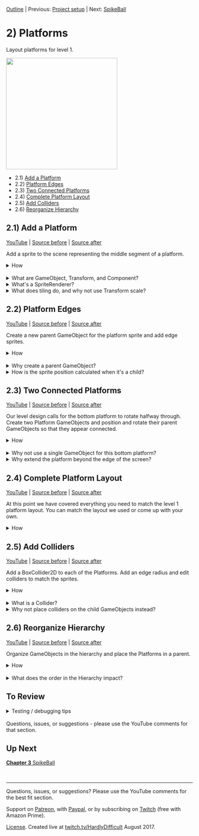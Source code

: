 [Outline](README.md) | Previous: [Project setup](C1.md) | Next: [SpikeBall](C3.md)

# 2) Platforms

Layout platforms for level 1.

<img src=https://i.imgur.com/oD4QOhz.png width=300px>

 - 2.1) [Add a Platform](#21-add-a-platform)
 - 2.2) [Platform Edges](#22-platform-edges)
 - 2.3) [Two Connected Platforms](#23-two-connected-platforms)
 - 2.4) [Complete Platform Layout](#24-complete-platform-layout)
 - 2.5) [Add Colliders](#25-add-colliders)
 - 2.6) [Reorganize Hierarchy](#26-reorganize-hierarchy)

## 2.1) Add a Platform

[YouTube]() | [Source before](https://github.com/hardlydifficult/2DUnityTutorial/archive/6d5419dfad076bb91221446e8fe4995107efa6c2.zip) | [Source after](https://github.com/hardlydifficult/2DUnityTutorial/archive/4b68dff87f90f788db668273d16e6539374689b0.zip)

Add a sprite to the scene representing the middle segment of a platform.  

<details><summary>How</summary>

**Add a platform**:

 - Click and drag the platform sprite you want to use into the Scene window. 
   - We are using **stoneHalf_mid**. 
 
<img src="https://i.imgur.com/18FoRqa.png" width=300px />

<br>**Tile the width**:

 - In the Hierarchy window, select the 'stoneHalf_mid' GameObject.
 - In the Inspector, under the SpriteRenderer component:
   - Draw Mode: Tiled
   - New Size options appear: 
      - Width: 23.04

<img src="https://i.imgur.com/YrWdODZ.png" width=300px />

<hr></details><br>
<details><summary>What are GameObject, Transform, and Component?</summary>

Everything you see and interact with in a game is driven by GameObjects.  Typically, a GameObject represents a single logical object in the world (e.g., a character).  It may be composed of child GameObjects, each responsible for part of the display and/or behavior. It may also hold various components.  

A component is a set of logic (i.e., code) which may be added to a GameObject, or child GameObject, and is exposed in the 'Inspector' window for the GameObject you have selected in the 'Hierarchy'.  A GameObject may have any number of components, and those components may be configured to customize the behavior for that specific object.  

Unity has a number of components available out of the box. We will be using several Unity components in this tutorial, and making many custom components as well.

A Transform component manages the GameObject's position, rotation, and scale.  Every GameObject, including child GameObjects, has a Transform. Occasionally, you will encounter a GameObject that has nothing rendered on screen.  In these cases the Transform is often completely ignored, but may not be removed.

<hr></details>
<details><summary>What's a SpriteRenderer?</summary>

SpriteRenderer is a Unity component that renders a sprite on screen.  When we drag-and-dropped the sprite, a GameObject was created with a SpriteRenderer component automatically added.

Select the GameObject in the 'Hierarchy' to view the SpriteRenderer component for this object in the 'Inspector'.  Here, several options are available for modifying how the sprite is rendered.  For example:

 - Sprite: This is the sprite image to render.  It was populated automatically when you created the GameObject with drag/drop.
 - Color: White is the default, displaying the sprite as it was created by the artist.  Changing this color modifies the sprite's appearance.  You can also use the alpha value here to make a sprite transparent.

<hr></details>
<details><summary>What does tiling do, and why not use Transform scale?</summary>

Tiling causes a sprite to repeat as it gets larger, while Transform scale stretches the sprite.

<img src="https://i.imgur.com/ejbs3RK.png" width=300px />

We want to start with a platform that covers most of the screen.  When we attach edges to these platforms, we want patterns to line up.  If the width does not tile evenly, you may have only part of the pattern on the edges, making it harder to align with other platforms.

To avoid this issue, we scale by an even multiple of the original size.  This sprite's original size is 1.28.  We are using 8 times that (i.e., 23.04)

<hr></details>

## 2.2) Platform Edges

[YouTube]() | [Source before](https://github.com/hardlydifficult/2DUnityTutorial/archive/4b68dff87f90f788db668273d16e6539374689b0.zip) | [Source after](https://github.com/hardlydifficult/2DUnityTutorial/archive/cb7fbb0f9d294f8bac024087de5ad472cbeda5a0.zip)

Create a new parent GameObject for the platform sprite and add edge sprites.

<details><summary>How</summary>

**Create a parent Platform**:

 - In the Hierarchy, right click and 'Create Empty'.
   - Rename to "Platform".
 - Drag and drop the sprite (stoneHalf_mid) onto the Platform GameObject. 
   - Or drop it in the scene and rearrange. 
 
It should appear indented under Platform in the Hierarchy:

<img src="https://i.imgur.com/IllhBOm.png" width=150px />

 - Change the child sprite's Transform to position (0, 0, 0).

<img src="https://i.imgur.com/im0aDAx.png" width=300px />

<br>**Add rounded edges**:

 - Drag in the rounded edge sprites. 
   - We are using **stoneHalf_left** and **right**. 
 - Add them both to the parent Platform.
 - Select the move tool:
   - Position the edges away from the middle segment.

<img src="https://i.imgur.com/bYsJhjs.png" width=150px />

 - Use Vertex Snap to position the edge next to the main platform:
   - Hold V to enable Vertex Snap mode.
   - A box appears for each anchor point (e.g., the corners of the sprite).  Hover over one of the corners.
   - Click and drag the box.  The sprite should snap perfectly with other anchor points in the world.

<img src="https://i.imgur.com/ixISV5e.gif" width=300px />

 - Repeat for both edges.

<hr></details><br>
<details><summary>Why create a parent GameObject?</summary>

Most of the platforms we will be creating require multiple different sprites to display correctly.  We tackle this in the next section.  Even for platforms which are represented with a single sprite, it's nice to be consistent across all of our platforms.

The implications of using a parent GameObject will be clearer when we start to add game mechanics later in the tutorial.

<hr></details>
<details><summary>How is the sprite position calculated when it's a child?</summary>

When a GameObject is a child of another GameObject, its position, rotation, and scale are the combination of the child's Transform and the parent's Transform (via matrix multiplication).  

Typically, all Transform updates during the game and in level design are done to the parent GameObject.  Child Transforms are often static offsets from the center of the parent GameObject.  For example, we'll be adding rounded edges to the platform, which will require an X offset so that they are positioned next to the middle segment.

<hr></details>

## 2.3) Two Connected Platforms

[YouTube]() | [Source before](https://github.com/hardlydifficult/2DUnityTutorial/archive/cb7fbb0f9d294f8bac024087de5ad472cbeda5a0.zip) | [Source after](https://github.com/hardlydifficult/2DUnityTutorial/archive/242333dfd1379ef49e6ac66a12fe326565555136.zip)

Our level design calls for the bottom platform to rotate halfway through.  Create two Platform GameObjects and position and rotate their parent GameObjects so that they appear connected.

<details><summary>How</summary>

 - Use two copies of the Platform GameObject.
   - Select and copy / paste or right click and 'Duplicate'.
 - Position the parent GameObjects: 
   - Place both Platforms near the bottom of the screen, side by side. 
   - Raise the right Platform above the left.
 - Delete the rounded edges from both Platforms.
   - We don't need any edges here - in the middle they overlap, and the sides are off screen.

<img src="https://i.imgur.com/yZ2JVEt.png" width=500px>

 - Select the parent GameObject for the Platform on the right:
   - Use the rotate tool to modify the Transform's rotation Z value to about 4.

<img src="https://i.imgur.com/3s1bSBb.png" width=150px>
<br>
<img src=https://i.imgur.com/WDaf6HW.gif width=300px>

 - Use the move tool and with Vertex Snap (hold V):
   - Grab the bottom left anchor of the platform on the right and snap it to the platform on the left.

<img src=https://i.imgur.com/AKlw0IC.gif width=300px>

 - Zero the child sprite's position:
   - Select the child sprite from the Platform on the right.
   - Drag it out of the parent.

<img src=https://i.imgur.com/obDKCSl.png width=150px>

 - Copy the Transform component from the sprite you just dragged out.

<img src=https://i.imgur.com/pcB7IKW.png width=300px>

 - Select the parent GameObject and paste the Component Values on the Transform.
 - Drag the sprite back onto the parent.

If done correctly, the child should now have a position and rotation of 0, but still appear rotated because of the parent Transform.

<hr></details><br>
<details><summary>Why not use a single GameObject for this bottom platform?</summary>

We will be adding colliders to these platforms.  There are several ways this could be handled, as is always the case with GameDev. We will be placing BoxCollider2Ds on our Platforms' parent GameObjects.  This works great when the parent is a middle sprite segment along with a rounded corner sprite, but does not work as well when the platform changes its rotation halfway through.

<hr></details>
<details><summary>Why extend the platform beyond the edge of the screen?</summary>

The width of the world players are going to see is fixed, so you could argue that extending over the edge is not necessary.  However, I recommend this to ensure there are no unexpected gaps at the edge and to leave some flexibility for future mechanics, including:

 - Allow some enemies to continue off screen and use the platform we can't see before returning to the game.
 - Screen shake.  This works by moving the camera up/down/left/right a bit.  Having the platforms extend beyond the edge of the screen allows us to do that without exposing gaps.

<hr></details>


## 2.4) Complete Platform Layout

[YouTube]() | [Source before](https://github.com/hardlydifficult/2DUnityTutorial/archive/242333dfd1379ef49e6ac66a12fe326565555136.zip) | [Source after](https://github.com/hardlydifficult/2DUnityTutorial/archive/aa15a8ee1124f9ca39e862a12f2f7a4960d60e2b.zip)

At this point we have covered everything you need to match the level 1 platform layout.  You can match the layout we used or come up with your own.

<details><summary>How</summary>

The basic steps are:

 - Copy a parent Platform to start from.
 - Position and rotate the parent Platform.
   - The child sprites should have a position and rotation of 0, except for the edge sprites which may have an X position.
 - Modify the tile 'Width' for the middle segment sprite as needed.  
   - Platforms should extend off the screen a bit.
   - Use Vertex Snap to reposition the edge sprites.
   - If possible, use a width that's an even multiple of 1.28. Otherwise you may need to overlap the edge sprite to get the patterns to align.
 - Optionally, you can delete the rounded edges that are completely off screen.

The project should look something like this, but don't worry about trying to match it perfectly; you can always adjust later:

<img src="https://i.imgur.com/I5zTTtb.png" width=500px />

<hr></details>

## 2.5) Add Colliders 

[YouTube]() | [Source before](https://github.com/hardlydifficult/2DUnityTutorial/archive/aa15a8ee1124f9ca39e862a12f2f7a4960d60e2b.zip) | [Source after](https://github.com/hardlydifficult/2DUnityTutorial/archive/bec34617cfbf71a1100117bab60e679cf3642be3.zip)

Add a BoxCollider2D to each of the Platforms.  Add an edge radius and edit colliders to match the sprites.

<details><summary>How</summary>

 - Select a Platform's parent GameObject. 
 - Add **BoxCollider2D** by clicking the 'Add Component' button, type BoxCollider2D and select it from the list.
   - Edge Radius: .1

<img src="https://i.imgur.com/yM4DRr6.png" width=300px>

 - Click 'Edit Collider' and size to match the platform:
    - Click/drag the box which appears so that the outer green line encapsulates the platform.
    - Click and then hold Alt while adjusting the sides to pull both sides in evenly.

<img src="https://i.imgur.com/Q4T1KfJ.gif" width=300px />

 - Repeat for each of the platforms.
   - For the bottom platforms which are two connected platforms - allow the colliders to overlap a little.

<img src="https://i.imgur.com/D5gBSiW.gif" width=300px />

<hr></details><br>
<details><summary>What is a Collider?</summary>

Colliders are components placed on GameObjects to define their shape for the purposes of physical collisions.  There are several shapes to choose from, here we are using a box.  

We use the edge radius on the box collider in order to smooth out the corners and better match the platform art.  Off screen, it doesn't matter if the end of the collider aligns with the sprite.

The collider shape may or may not align with the visuals on screen.  Typically colliders match the shape of the art on screen.  For example, they are used to keep the character from falling through the floor or walking through walls, and to cause the character to die when they hit an enemy.

Colliders may also be used as 'triggers' to detect something happening near an object without causing a physical reaction.  For example, an entity could have a second collider twice as large as the entity itself and use that to know when danger is approaching - causing the entity to run the other way.

More on [colliders from Unity](https://docs.unity3d.com/Manual/CollidersOverview.html).

<hr></details>
<details><summary>Why not place colliders on the child GameObjects instead?</summary>

Well, you could!  With GameDev, you'll find there are almost always various ways you could achieve a goal and pros/cons to each.  

Since we are using BoxCollider2D and an Edge radius, getting our sprites to connect with a smooth surface for entities to walk over would be more challenging when the colliders are on the child sprite GameObjects instead of the parent Platform.  

<img src="https://i.imgur.com/QTjSEt7.png" width=50% />

Additionally, fewer colliders may improve your game's performance - however the difference here will not be noticeable.

For the bottom platforms, we overlap the colliders for a smooth experience when entities are walking from one to the next.

You could consider using PolygonCollider2D as well.

<hr></details>


## 2.6) Reorganize Hierarchy

[YouTube]() | [Source before](https://github.com/hardlydifficult/2DUnityTutorial/archive/bec34617cfbf71a1100117bab60e679cf3642be3.zip) | [Source after](https://github.com/hardlydifficult/2DUnityTutorial/archive/8f9c6c047e1a3406a0730178823287c2fbb65165.zip)

Organize GameObjects in the hierarchy and place the Platforms in a parent.

<details><summary>How</summary>

 - Reorder GameObjects so they appear in the same order as the game.
   - Click and drag to re-arrange the Platform GameObjects.
 - Rename each to represent it's position - e.g., "Level2".
 - Create an Empty GameObject:
   - Name it "Platforms".
   - Change the position to 0.
 - Select all of your existing Platform GameObjects:
    - Click and drag them onto "Platforms".

<hr></details><br>
<details><summary>What does the order in the Hierarchy impact?</summary>

Nothing.  

We are organizing just to help keep the project clean and easy to navigate.  There is no significance to the order GameObjects appear in the Hierarchy window.

Using a parent GameObject to hold the platforms does have some, although very little, overhead.  Additionally the position and rotation of that parent container if not zero will impact all the platforms.  It's still nice to do this - you can always remove the parent at the end of the project while working on optimizations.

<hr></details>

## To Review

<details><summary>Testing / debugging tips</summary>

   - Ensure the Transform for the child sprites and the parent 'Platforms' are at defaults (position 0, rotation 0, scale 1), except for the edge sprites which may have a X position.
   - When you open Unity, you may need to re-open the Level1 scene by double clicking Assets/Level1.
   - Sometimes Unity needs to be restarted.  If something is acting strangely or not working, you may want to close and reopen.

<hr></details>
<br>
Questions, issues, or suggestions - please use the YouTube comments for that section.

## Up Next

[**Chapter 3** SpikeBall](C3.md)


<br><hr>

Questions, issues, or suggestions?  Please use the YouTube comments for the best fit section.

Support on [Patreon](https://www.patreon.com/HardlyDifficult), with [Paypal](https://u.muxy.io/tip/HardlyDifficult), or by subscribing on [Twitch](https://www.twitch.tv/HardlyDifficult) (free with Amazon Prime).
 
[License](TODO). Created live at [twitch.tv/HardlyDifficult](https://www.twitch.tv/HardlyDifficult) August 2017.  